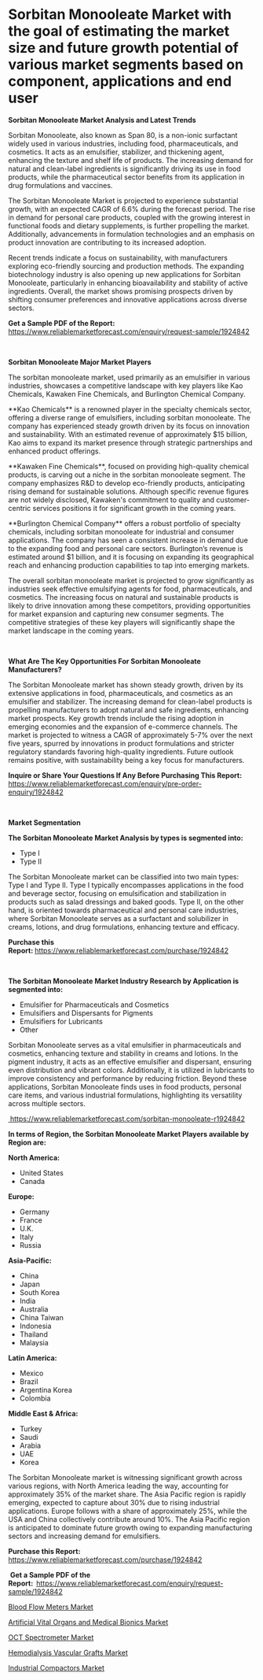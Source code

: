 <p><h1>Sorbitan Monooleate Market with the goal of estimating the market size and future growth potential of various market segments based on component, applications and end user</h1></p><p><strong>Sorbitan Monooleate Market Analysis and Latest Trends</strong></p>
<p><p>Sorbitan Monooleate, also known as Span 80, is a non-ionic surfactant widely used in various industries, including food, pharmaceuticals, and cosmetics. It acts as an emulsifier, stabilizer, and thickening agent, enhancing the texture and shelf life of products. The increasing demand for natural and clean-label ingredients is significantly driving its use in food products, while the pharmaceutical sector benefits from its application in drug formulations and vaccines.</p><p>The Sorbitan Monooleate Market is projected to experience substantial growth, with an expected CAGR of 6.6% during the forecast period. The rise in demand for personal care products, coupled with the growing interest in functional foods and dietary supplements, is further propelling the market. Additionally, advancements in formulation technologies and an emphasis on product innovation are contributing to its increased adoption.</p><p>Recent trends indicate a focus on sustainability, with manufacturers exploring eco-friendly sourcing and production methods. The expanding biotechnology industry is also opening up new applications for Sorbitan Monooleate, particularly in enhancing bioavailability and stability of active ingredients. Overall, the market shows promising prospects driven by shifting consumer preferences and innovative applications across diverse sectors.</p></p>
<p><strong>Get a Sample PDF of the Report:&nbsp;</strong> <a href="https://www.reliablemarketforecast.com/enquiry/request-sample/1924842?utm_campaign=1577&utm_medium=2&utm_source=Github&utm_content=ia&utm_term=24102024&utm_id=sorbitan-monooleate">https://www.reliablemarketforecast.com/enquiry/request-sample/1924842</a></p>
<p>&nbsp;</p>
<p><strong>Sorbitan Monooleate Major Market Players</strong></p>
<p><p>The sorbitan monooleate market, used primarily as an emulsifier in various industries, showcases a competitive landscape with key players like Kao Chemicals, Kawaken Fine Chemicals, and Burlington Chemical Company.</p><p>**Kao Chemicals** is a renowned player in the specialty chemicals sector, offering a diverse range of emulsifiers, including sorbitan monooleate. The company has experienced steady growth driven by its focus on innovation and sustainability. With an estimated revenue of approximately $15 billion, Kao aims to expand its market presence through strategic partnerships and enhanced product offerings.</p><p>**Kawaken Fine Chemicals**, focused on providing high-quality chemical products, is carving out a niche in the sorbitan monooleate segment. The company emphasizes R&D to develop eco-friendly products, anticipating rising demand for sustainable solutions. Although specific revenue figures are not widely disclosed, Kawaken's commitment to quality and customer-centric services positions it for significant growth in the coming years.</p><p>**Burlington Chemical Company** offers a robust portfolio of specialty chemicals, including sorbitan monooleate for industrial and consumer applications. The company has seen a consistent increase in demand due to the expanding food and personal care sectors. Burlington’s revenue is estimated around $1 billion, and it is focusing on expanding its geographical reach and enhancing production capabilities to tap into emerging markets.</p><p>The overall sorbitan monooleate market is projected to grow significantly as industries seek effective emulsifying agents for food, pharmaceuticals, and cosmetics. The increasing focus on natural and sustainable products is likely to drive innovation among these competitors, providing opportunities for market expansion and capturing new consumer segments. The competitive strategies of these key players will significantly shape the market landscape in the coming years.</p></p>
<p>&nbsp;</p>
<p><strong>What Are The Key Opportunities For Sorbitan Monooleate Manufacturers?</strong></p>
<p><p>The Sorbitan Monooleate market has shown steady growth, driven by its extensive applications in food, pharmaceuticals, and cosmetics as an emulsifier and stabilizer. The increasing demand for clean-label products is propelling manufacturers to adopt natural and safe ingredients, enhancing market prospects. Key growth trends include the rising adoption in emerging economies and the expansion of e-commerce channels. The market is projected to witness a CAGR of approximately 5-7% over the next five years, spurred by innovations in product formulations and stricter regulatory standards favoring high-quality ingredients. Future outlook remains positive, with sustainability being a key focus for manufacturers.</p></p>
<p><strong>Inquire or Share Your Questions If Any Before Purchasing This Report:</strong> <a href="https://www.reliablemarketforecast.com/enquiry/pre-order-enquiry/1924842?utm_campaign=1577&utm_medium=2&utm_source=Github&utm_content=ia&utm_term=24102024&utm_id=sorbitan-monooleate">https://www.reliablemarketforecast.com/enquiry/pre-order-enquiry/1924842</a></p>
<p>&nbsp;</p>
<p><strong>Market Segmentation</strong></p>
<p><strong>The Sorbitan Monooleate Market Analysis by types is segmented into:</strong></p>
<p><ul><li>Type I</li><li>Type II</li></ul></p>
<p><p>The Sorbitan Monooleate market can be classified into two main types: Type I and Type II. Type I typically encompasses applications in the food and beverage sector, focusing on emulsification and stabilization in products such as salad dressings and baked goods. Type II, on the other hand, is oriented towards pharmaceutical and personal care industries, where Sorbitan Monooleate serves as a surfactant and solubilizer in creams, lotions, and drug formulations, enhancing texture and efficacy.</p></p>
<p><strong>Purchase this Report:&nbsp;</strong><a href="https://www.reliablemarketforecast.com/purchase/1924842?utm_campaign=1577&utm_medium=2&utm_source=Github&utm_content=ia&utm_term=24102024&utm_id=sorbitan-monooleate">https://www.reliablemarketforecast.com/purchase/1924842</a></p>
<p>&nbsp;</p>
<p><strong>The Sorbitan Monooleate Market Industry Research by Application is segmented into:</strong></p>
<p><ul><li>Emulsifier for Pharmaceuticals and Cosmetics</li><li>Emulsifiers and Dispersants for Pigments</li><li>Emulsifiers for Lubricants</li><li>Other</li></ul></p>
<p><p>Sorbitan Monooleate serves as a vital emulsifier in pharmaceuticals and cosmetics, enhancing texture and stability in creams and lotions. In the pigment industry, it acts as an effective emulsifier and dispersant, ensuring even distribution and vibrant colors. Additionally, it is utilized in lubricants to improve consistency and performance by reducing friction. Beyond these applications, Sorbitan Monooleate finds uses in food products, personal care items, and various industrial formulations, highlighting its versatility across multiple sectors.</p></p>
<p><a href="https://www.reliablemarketforecast.com/sorbitan-monooleate-r1924842?utm_campaign=1577&utm_medium=2&utm_source=Github&utm_content=ia&utm_term=24102024&utm_id=sorbitan-monooleate">&nbsp;https://www.reliablemarketforecast.com/sorbitan-monooleate-r1924842</a></p>
<p><strong>In terms of Region, the Sorbitan Monooleate Market Players available by Region are:</strong></p>
<p>
    <p> <strong> North America: </strong>
        <ul>
            <li>United States</li>
            <li>Canada</li>
        </ul>
        </p> 
    <p> <strong> Europe: </strong>
        <ul>
            <li>Germany</li>
            <li>France</li>
            <li>U.K.</li>
            <li>Italy</li>
            <li>Russia</li>
        </ul>
        </p> 
    <p> <strong> Asia-Pacific: </strong>
        <ul>
            <li>China</li>
            <li>Japan</li>
            <li>South Korea</li>
            <li>India</li>
            <li>Australia</li>
            <li>China Taiwan</li>
            <li>Indonesia</li>
            <li>Thailand</li>
            <li>Malaysia</li>
        </ul>
        </p> 
    <p> <strong> Latin America: </strong>
        <ul>
            <li>Mexico</li>
            <li>Brazil</li>
            <li>Argentina Korea</li>
            <li>Colombia</li>
        </ul>
        </p> 
    <p> <strong> Middle East & Africa: </strong>
        <ul>
            <li>Turkey</li>
            <li>Saudi</li>
            <li>Arabia</li>
            <li>UAE</li>
            <li>Korea</li>
        </ul>
    </p>
    </p>
<p><p>The Sorbitan Monooleate market is witnessing significant growth across various regions, with North America leading the way, accounting for approximately 35% of the market share. The Asia Pacific region is rapidly emerging, expected to capture about 30% due to rising industrial applications. Europe follows with a share of approximately 25%, while the USA and China collectively contribute around 10%. The Asia Pacific region is anticipated to dominate future growth owing to expanding manufacturing sectors and increasing demand for emulsifiers.</p></p>
<p><strong>Purchase this Report: </strong><a href="https://www.reliablemarketforecast.com/purchase/1924842?utm_campaign=1577&utm_medium=2&utm_source=Github&utm_content=ia&utm_term=24102024&utm_id=sorbitan-monooleate">https://www.reliablemarketforecast.com/purchase/1924842</a></p>
<p>&nbsp;<strong>Get a Sample PDF of the Report:&nbsp;&nbsp;</strong><a href="https://www.reliablemarketforecast.com/enquiry/request-sample/1924842?utm_campaign=1577&utm_medium=2&utm_source=Github&utm_content=ia&utm_term=24102024&utm_id=sorbitan-monooleate">https://www.reliablemarketforecast.com/enquiry/request-sample/1924842</a></p>
<p><strong></strong></p>
<p><p><a href="https://www.linkedin.com/pulse/analyzing-blood-flow-meters-market-dynamics-growth-drivers-hhluc?utm_campaign=1577&utm_medium=2&utm_source=Github&utm_content=ia&utm_term=24102024&utm_id=sorbitan-monooleate">Blood Flow Meters Market</a></p><p><a href="https://www.linkedin.com/pulse/global-artificial-vital-organs-medical-bionics-market-focus-2qpgc?utm_campaign=1577&utm_medium=2&utm_source=Github&utm_content=ia&utm_term=24102024&utm_id=sorbitan-monooleate">Artificial Vital Organs and Medical Bionics Market</a></p><p><a href="https://issuu.com/reportprime-2/docs/oct-spectrometer-market-size-2030.p_c98e345ae600e0?utm_campaign=1577&utm_medium=2&utm_source=Github&utm_content=ia&utm_term=24102024&utm_id=sorbitan-monooleate">OCT Spectrometer Market</a></p><p><a href="https://www.linkedin.com/pulse/digital-transformation-hemodialysis-vascular-grafts-industry-nsycc?utm_campaign=1577&utm_medium=2&utm_source=Github&utm_content=ia&utm_term=24102024&utm_id=sorbitan-monooleate">Hemodialysis Vascular Grafts Market</a></p><p><a href="https://issuu.com/reportprime-2/docs/industrial-compactors-market-size-2_23845e535ce148?utm_campaign=1577&utm_medium=2&utm_source=Github&utm_content=ia&utm_term=24102024&utm_id=sorbitan-monooleate">Industrial Compactors Market</a></p></p>